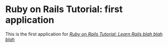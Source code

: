 # Ruby on Rails Tutorial: first application

This is the first application for
[*Ruby on Rails Tutorial: Learn Rails blah blah blah*](http://railstutorial.org/)

